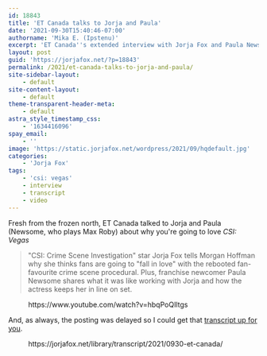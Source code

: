 ```yaml
---
id: 18843
title: 'ET Canada talks to Jorja and Paula'
date: '2021-09-30T15:40:46-07:00'
authorname: 'Mika E. (Ipstenu)'
excerpt: 'ET Canada''s extended interview with Jorja Fox and Paula Newsome - Why they think you''ll love "CSI: Vegas"'
layout: post
guid: 'https://jorjafox.net/?p=18843'
permalink: /2021/et-canada-talks-to-jorja-and-paula/
site-sidebar-layout:
    - default
site-content-layout:
    - default
theme-transparent-header-meta:
    - default
astra_style_timestamp_css:
    - '1634416096'
spay_email:
    - ''
image: 'https://static.jorjafox.net/wordpress/2021/09/hqdefault.jpg'
categories:
    - 'Jorja Fox'
tags:
    - 'csi: vegas'
    - interview
    - transcript
    - video
---
```


Fresh from the frozen north, ET Canada talked to Jorja and Paula (Newsome, who plays Max Roby) about why you're going to love _CSI: Vegas_

<blockquote class="wp-block-quote">"CSI: Crime Scene Investigation" star Jorja Fox tells Morgan Hoffman why she thinks fans are going to "fall in love" with the rebooted fan-favourite crime scene procedural. Plus, franchise newcomer Paula Newsome shares what it was like working with Jorja and how the actress keeps her in line on set.</blockquote>

<figure class="wp-block-embed is-type-video is-provider-youtube wp-block-embed-youtube wp-embed-aspect-16-9 wp-has-aspect-ratio"><div class="wp-block-embed__wrapper">
https://www.youtube.com/watch?v=hbqPoQIltgs
</div></figure>

And, as always, the posting was delayed so I could get that <a href="https://jorjafox.net/library/transcript/2021/0930-et-canada/">transcript up for you</a>.

<figure class="wp-block-embed is-type-wp-embed is-provider-fans-of-lefox-library wp-block-embed-fans-of-lefox-library"><div class="wp-block-embed__wrapper">
https://jorjafox.net/library/transcript/2021/0930-et-canada/
</div></figure>
